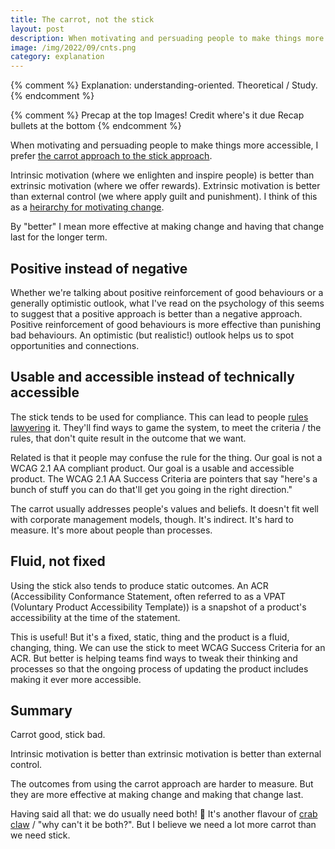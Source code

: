 ```yaml
---
title: The carrot, not the stick
layout: post
description: When motivating and persuading people to make things more accessible, I prefer [the carrot approach to the stick approach.
image: /img/2022/09/cnts.png
category: explanation
---
```


{% comment %}
Explanation: understanding-oriented. Theoretical / Study.
{% endcomment %}

{% comment %}
Precap at the top
Images!
Credit where's it due
Recap bullets at the bottom
{% endcomment %}

When motivating and persuading people to make things more accessible, I prefer [the carrot approach to the stick approach](https://en.wikipedia.org/wiki/Carrot_and_stick).

Intrinsic motivation (where we enlighten and inspire people) is better than extrinsic motivation (where we offer rewards). Extrinsic motivation is better than external control (we where apply guilt and punishment). I think of this as a [heirarchy for motivating change](/change-and-motivation/#hierarchy-for-motivating-change).

By "better" I mean more effective at making change and having that change last for the longer term.

## Positive instead of negative

Whether we're talking about positive reinforcement of good behaviours or a generally optimistic outlook, what I've read on the psychology of this seems to suggest that a positive approach is better than a negative approach. Positive reinforcement of good behaviours is more effective than punishing bad behaviours. An optimistic (but realistic!) outlook helps us to spot opportunities and connections.

## Usable and accessible instead of technically accessible

The stick tends to be used for compliance. This can lead to people [rules lawyering](https://en.wikipedia.org/wiki/Rules_lawyer) it. They'll find ways to game the system, to meet the criteria / the rules, that don't quite result in the outcome that we want.

Related is that it people may confuse the rule for the thing. Our goal is not a WCAG 2.1 AA compliant product. Our goal is a usable and accessible product. The WCAG 2.1 AA Success Criteria are pointers that say "here's a bunch of stuff you can do that'll get you going in the right direction."

The carrot usually addresses people's values and beliefs. It doesn't fit well with corporate management models, though. It's indirect. It's hard to measure. It's more about people than processes.

## Fluid, not fixed

Using the stick also tends to produce static outcomes. An ACR (Accessibility Conformance Statement, often referred to as a VPAT (Voluntary Product Accessibility Template)) is a snapshot of a product's accessibility at the time of the statement.

This is useful! But it's a fixed, static, thing and the product is a fluid, changing, thing. We can use the stick to meet WCAG Success Criteria for an ACR. But better is helping teams find ways to tweak their thinking and processes so that the ongoing process of updating the product includes making it ever more accessible.

## Summary

Carrot good, stick bad.

Intrinsic motivation is better than extrinsic motivation is better than external control.

The outcomes from using the carrot approach are harder to measure. But they are more effective at making change and making that change last.

Having said all that: we do usually need both! 🙈 It's another flavour of [crab claw](/2022/09/21/crab-claw/) / "why can't it be both?". But I believe we need a lot more carrot than we need stick.
